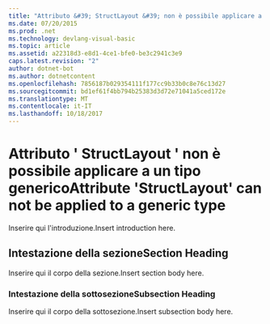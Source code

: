 ```yaml
---
title: "Attributo &#39; StructLayout &#39; non è possibile applicare a un tipo generico"
ms.date: 07/20/2015
ms.prod: .net
ms.technology: devlang-visual-basic
ms.topic: article
ms.assetid: a22318d3-e8d1-4ce1-bfe0-be3c2941c3e9
caps.latest.revision: "2"
author: dotnet-bot
ms.author: dotnetcontent
ms.openlocfilehash: 7856187b029354111f177cc9b33b0c8e76c13d27
ms.sourcegitcommit: bd1ef61f4bb794b25383d3d72e71041a5ced172e
ms.translationtype: MT
ms.contentlocale: it-IT
ms.lasthandoff: 10/18/2017
---
```

# <a name="attribute-39structlayout39-can-not-be-applied-to-a-generic-type"></a><span data-ttu-id="42cbe-102">Attributo &#39; StructLayout &#39; non è possibile applicare a un tipo generico</span><span class="sxs-lookup"><span data-stu-id="42cbe-102">Attribute &#39;StructLayout&#39; can not be applied to a generic type</span></span>
<span data-ttu-id="42cbe-103">Inserire qui l'introduzione.</span><span class="sxs-lookup"><span data-stu-id="42cbe-103">Insert introduction here.</span></span>  
  
## <a name="section-heading"></a><span data-ttu-id="42cbe-104">Intestazione della sezione</span><span class="sxs-lookup"><span data-stu-id="42cbe-104">Section Heading</span></span>  
 <span data-ttu-id="42cbe-105">Inserire qui il corpo della sezione.</span><span class="sxs-lookup"><span data-stu-id="42cbe-105">Insert section body here.</span></span>  
  
### <a name="subsection-heading"></a><span data-ttu-id="42cbe-106">Intestazione della sottosezione</span><span class="sxs-lookup"><span data-stu-id="42cbe-106">Subsection Heading</span></span>  
 <span data-ttu-id="42cbe-107">Inserire qui il corpo della sottosezione.</span><span class="sxs-lookup"><span data-stu-id="42cbe-107">Insert subsection body here.</span></span>
